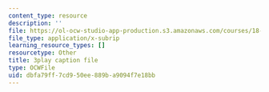 ```yaml
---
content_type: resource
description: ''
file: https://ol-ocw-studio-app-production.s3.amazonaws.com/courses/18-01sc-single-variable-calculus-fall-2010/dbfa79ff7cd950ee889ba9094f7e18bb_eHJuAByQf5A.vtt
file_type: application/x-subrip
learning_resource_types: []
resourcetype: Other
title: 3play caption file
type: OCWFile
uid: dbfa79ff-7cd9-50ee-889b-a9094f7e18bb
---
```

